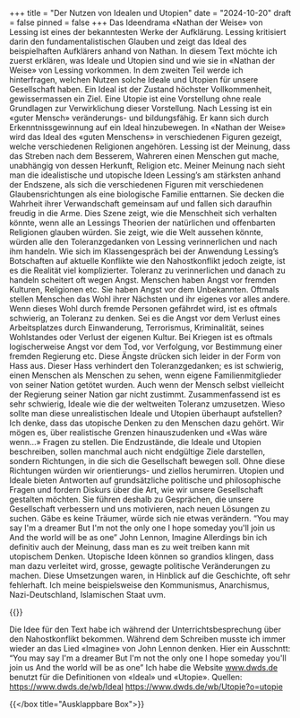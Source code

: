 +++
title = "Der Nutzen von Idealen und Utopien"
date = "2024-10-20"
draft = false
pinned = false
+++
Das Ideendrama «Nathan der Weise» von Lessing ist eines der bekanntesten Werke der Aufklärung. Lessing kritisiert darin den fundamentalistischen Glauben und zeigt das Ideal des beispielhaften Aufklärers anhand von Nathan. In diesem Text möchte ich zuerst erklären, was Ideale und Utopien sind und wie sie in «Nathan der Weise» von Lessing vorkommen. In dem zweiten Teil werde ich hinterfragen, welchen Nutzen solche Ideale und Utopien  für unsere Gesellschaft haben. 
Ein Ideal ist der Zustand höchster Vollkommenheit, gewissermassen ein Ziel. Eine Utopie ist eine Vorstellung ohne reale Grundlagen zur Verwirklichung dieser Vorstellung. 
Nach Lessing ist ein «guter Mensch» veränderungs- und bildungsfähig. Er kann sich durch Erkenntnissgewinnung auf ein Ideal hinzubewegen. In «Nathan der Weise» wird das Ideal des «guten Menschens» in verschiedenen Figuren gezeigt, welche verschiedenen Religionen angehören. Lessing ist der Meinung, dass das Streben nach dem Besserem, Wahreren einen Menschen gut mache, unabhängig von dessen Herkunft, Religion etc. 
Meiner Meinung nach sieht man die idealistische und utopische Ideen Lessing’s am stärksten anhand der Endszene, als sich die verschiedenen Figuren mit verschiedenen Glaubensrichtungen als eine biologische Familie enttarnen. Sie decken die Wahrheit ihrer Verwandschaft gemeinsam auf und fallen sich daraufhin freudig in die Arme. Dies Szene zeigt, wie die Menschheit sich verhalten könnte, wenn alle an Lessings Theorien der natürlichen und offenbarten Religionen glauben würden. Sie zeigt, wie die Welt aussehen könnte, würden alle den Toleranzgedanken von Lessing verinnerlichen und nach ihm handeln. 
Wie sich im Klassengespräch bei der Anwendung Lessing’s Botschaften auf aktuelle Konflikte wie den Nahostkonflikt jedoch zeigte, ist es die Realität viel komplizierter. Toleranz zu verinnerlichen und danach zu handeln scheitert oft wegen Angst. Menschen haben Angst vor fremden Kulturen, Religionen etc. Sie haben Angst vor dem Unbekannten. Oftmals stellen Menschen das Wohl ihrer Nächsten und ihr eigenes vor alles andere. Wenn dieses Wohl durch fremde Personen gefährdet wird, ist es oftmals schwierig, an Toleranz zu denken. Sei es die Angst vor dem Verlust eines Arbeitsplatzes durch Einwanderung, Terrorismus, Kriminalität, seines Wohlstandes oder Verlust der eigenen Kultur. Bei Kriegen ist es oftmals logischerweise Angst vor dem Tod, vor Verfolgung, vor Bestimmung einer fremden Regierung etc. Diese Ängste drücken sich leider in der Form von Hass aus. Dieser Hass verhindert den Toleranzgedanken; es ist schwierig, einen Menschen als Menschen zu sehen, wenn eigene Familienmitglieder von seiner Nation getötet wurden. Auch wenn der Mensch selbst vielleicht der Regierung seiner Nation gar nicht zustimmt. 
Zusammenfassend ist es sehr schwierig, Ideale wie die der weltweiten Toleranz umzusetzen. Wieso sollte man diese unrealistischen Ideale und Utopien überhaupt aufstellen?
Ich denke, dass das utopische Denken zu den Menschen dazu gehört. Wir mögen es, über realistische Grenzen hinauszudenken und «Was wäre wenn…» Fragen zu stellen. Die Endzustände, die Ideale und Utopien beschreiben, sollen manchmal auch nicht endgültige Ziele darstellen, sondern Richtungen, in die sich die Gesellschaft bewegen soll. Ohne diese Richtungen würden wir orientierungs- und ziellos herumirren. Utopien und Ideale bieten Antworten auf grundsätzliche politische und philosophische Fragen und fordern Diskurs über die Art, wie wir unsere Gesellschaft gestalten möchten. Sie führen deshalb zu Gesprächen, die unsere Gesellschaft verbessern und uns motivieren, nach neuen Lösungen zu suchen. Gäbe es keine Träumer, würde sich nie etwas verändern. 
“You may say I'm a dreamer
But I'm not the only one
I hope someday you'll join us
And the world will be as one”
John Lennon, Imagine
Allerdings bin ich definitiv auch der Meinung, dass man es zu weit treiben kann mit utopischem Denken. Utopische Ideen können so grandios klingen, dass man dazu verleitet wird, grosse, gewagte politische Veränderungen zu machen. Diese Umsetzungen waren, in Hinblick auf die Geschichte, oft sehr fehlerhaft. Ich meine beispielsweise den Kommunismus, Anarchismus, Nazi-Deutschland, Islamischen Staat uvm.

{{<box title="Ausklappbare Box">}}


Die Idee für den Text habe ich während der Unterrichtsbesprechung über den Nahostkonflikt bekommen. Während dem Schreiben musste ich immer wieder an das Lied «Imagine» von John Lennon denken. Hier ein Ausschntt: 
“You may say I'm a dreamer
But I'm not the only one
I hope someday you'll join us
And the world will be as one”
Ich habe die Website www.dwds.de benutzt für die Definitionen von «Ideal» und «Utopie».
Quellen:
https://www.dwds.de/wb/Ideal
https://www.dwds.de/wb/Utopie?o=utopie

{{</box title="Ausklappbare Box">}}